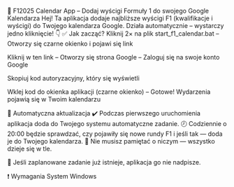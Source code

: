 📅 F12025 Calendar App – Dodaj wyścigi Formuły 1 do swojego Google Kalendarza
Hej!
Ta aplikacja dodaje najbliższe wyścigi F1 (kwalifikacje i wyścigi) do Twojego kalendarza Google.
Działa automatycznie – wystarczy jedno kliknięcie! 👇
✅ Jak zacząć?
Kliknij 2× na plik start_f1_calendar.bat
– Otworzy się czarne okienko i pojawi się link

Kliknij w ten link
– Otworzy się strona Google
– Zaloguj się na swoje konto Google

Skopiuj kod autoryzacyjny, który się wyświetli

Wklej kod do okienka aplikacji (czarne okienko)
– Gotowe! Wydarzenia pojawią się w Twoim kalendarzu

🔁 Automatyczna aktualizacja
✔️ Podczas pierwszego uruchomienia aplikacja doda do Twojego systemu automatyczne zadanie.
🕗 Codziennie o 20:00 będzie sprawdzać, czy pojawiły się nowe rundy F1 i jeśli tak — doda je do Twojego kalendarza.
🧠 Nie musisz pamiętać o niczym — wszystko dzieje się w tle.

📌 Jeśli zaplanowane zadanie już istnieje, aplikacja go nie nadpisze.

❗ Wymagania
System Windows
